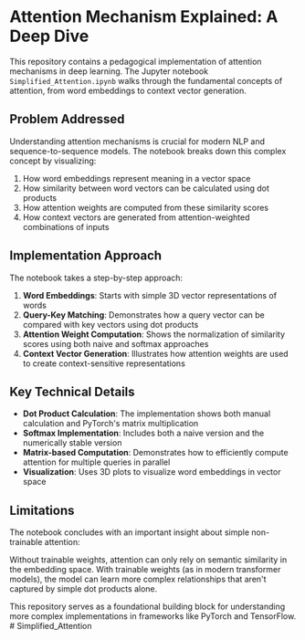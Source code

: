 # Attention Mechanism Explained: A Deep Dive

This repository contains a pedagogical implementation of attention mechanisms in deep learning. The Jupyter notebook `Simplified_Attention.ipynb` walks through the fundamental concepts of attention, from word embeddings to context vector generation.

## Problem Addressed

Understanding attention mechanisms is crucial for modern NLP and sequence-to-sequence models. The notebook breaks down this complex concept by visualizing:

1. How word embeddings represent meaning in a vector space
2. How similarity between word vectors can be calculated using dot products
3. How attention weights are computed from these similarity scores
4. How context vectors are generated from attention-weighted combinations of inputs

## Implementation Approach

The notebook takes a step-by-step approach:

1. **Word Embeddings**: Starts with simple 3D vector representations of words
2. **Query-Key Matching**: Demonstrates how a query vector can be compared with key vectors using dot products
3. **Attention Weight Computation**: Shows the normalization of similarity scores using both naive and softmax approaches
4. **Context Vector Generation**: Illustrates how attention weights are used to create context-sensitive representations

## Key Technical Details

- **Dot Product Calculation**: The implementation shows both manual calculation and PyTorch's matrix multiplication
- **Softmax Implementation**: Includes both a naive version and the numerically stable version
- **Matrix-based Computation**: Demonstrates how to efficiently compute attention for multiple queries in parallel
- **Visualization**: Uses 3D plots to visualize word embeddings in vector space

## Limitations

The notebook concludes with an important insight about simple non-trainable attention: 

Without trainable weights, attention can only rely on semantic similarity in the embedding space. With trainable weights (as in modern transformer models), the model can learn more complex relationships that aren't captured by simple dot products alone.

This repository serves as a foundational building block for understanding more complex implementations in frameworks like PyTorch and TensorFlow. # Simplified_Attention

